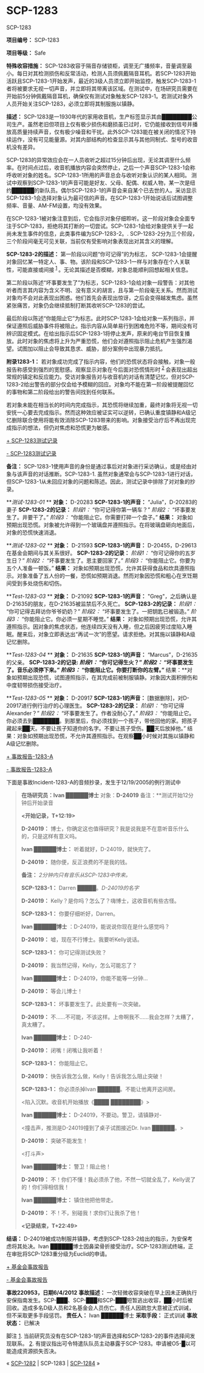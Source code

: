 # SCP-1283
                        




SCP-1283



**项目编号：** SCP-1283

**项目等级：** Safe

**特殊收容措施：** SCP-1283收容于隔音存储锁柜，调至无广播频率，音量调至最小。每日对其检测损伤和反常活动，检测人员须佩戴隔音耳机。若SCP-1283开始活跃且SCP-1283-1开始发声，最近的3级人员须立即开始监控，触发SCP-1283-1者将被要求无视一切声音，并立即将其带离该区域。在测试中，在场研究员需要在开始前5分钟佩戴隔音耳机，确保仅有测试对象触发SCP-1283-1。若测试对象外人员开始关注SCP-1283，必须立即将其制服施以镇静。

**描述：** SCP-1283是一1930年代的家用收音机，生产标签显示其由████████公司生产。虽然老旧但项目上仅有极少损伤和磨损虽已过时，它仍能接收到信号并播放高质量持续声音，仅有极少噪音和干扰。此外SCP-1283能在被关闭的情况下持续运作，没有可见能量源。对其内部结构的检查显示其与其他同制式、型号的收音机没有差异。

SCP-1283的异常效应会在一人员收听之超过15分钟后出现，无论其调至什么频率。在时间点过后，收音机播放内容会突然停止，之后一个声音SCP-1283-1会称呼收听对象的姓名。SCP-1283-1所用的声音总会与收听对象认识的某人相同。 测试中观察到SCP-1283-1的声音可能是好友、父母、配偶、权威人物，某一次是纽约██████的新队员。偶尔SCP-1283-1的声音会来自某个已去世的人。采访显示SCP-1283-1会选择对象认为最可信的声音。在SCP-1283-1开始说话后试图调整频率、音量、AM-FM设置，均没有效果。

在SCP-1283-1被对象注意到后，它会指示对象仔细聆听。这一阶段对象会全面专注于SCP-1283，拒绝将其打断的一切尝试。SCP-1283-1会给对象提供关于一起尚未发生事件的信息，此类事件编为SCP-1283-2。. SCP-1283-2分为三个阶段，三个阶段间毫无可见关联，当前仅有受影响对象表现出对其含义的理解。

**SCP-1283-2的描述：** 第一阶段以问题“你可记得”的为标志， SCP-1283-1会提醒对象回忆某一特定人、事、物。该阶段和SCP-1283-1一样与对象存在个人关联性，可能直接或间接<sup class='footnoteref'>
 <a shape='rect' class='footnoteref' id='footnoteref-1' href='javascript:;' onclick='WIKIDOT.page.utils.scrollToReference(&apos;footnote-1&apos;)'>1</a>
</sup>。无论其描述是否模糊，对象总能顺利回想起相关信息。

第二阶段以陈述“坏事要发生了”为标志，SCP-1283-1会给对象一段警告：对其他听者而言其内容为含义不明、没有意义的胡言，且与第一阶段毫无关系。然而测试对象均不会对此表现出困惑。他们首先会表现出惊讶，之后会变得越发焦虑。虽然紧张痛苦，对象仍会继续抵制打断其收听SCP-1283的尝试。

最后阶段以陈述“你能阻止它”为标志。此时SCP-1283-1会给对象一系列指示，并保证遵照后威胁事件将被阻止。指示内容从简单易行到困难危险不等，期间没有可辨识固定模式。在给出指示后SCP-1283-1将停止发声，原来的电台节目恢复播放。此时对象的焦虑将上升为严重恐慌，他们会对遵照指示阻止危机产生强烈渴望。试图加以阻止会导致其恳求、威胁，部分案例中出现暴力抵抗。

**附录1283-1：**  若对象成功完成了指示内容，他们的恐慌状态将会接触，对象一般报告称感受到强烈的宽慰感。观察显示对象在今后面对恐慌情形时<sup class='footnoteref'>
 <a shape='rect' class='footnoteref' id='footnoteref-2' href='javascript:;' onclick='WIKIDOT.page.utils.scrollToReference(&apos;footnote-2&apos;)'>2</a>
</sup>会表现出超出常规的镇定和反应能力。受访对象报告对与收音机的对话有清楚记忆，但对SCP-1283-2给出警告的部分仅会给予模糊的回应。对象均不能在第一阶段被提醒回忆的事物和第二阶段给出的警告间找到任何联系。

若对象未能在相当长的时间内完成指示，其恐慌将继续加重，最终对象将无视一切安抚一心要去完成指示。然而这种效应被证实可以逆转，已确认重度镇静和A级记忆删除联合使用将能有效消除SCP-1283带来的影响。对象接受治疗后不再出现完成指示的想法，但仍对焦虑和恐慌更为敏感。


<a shape='rect' class='collapsible-block-link' href='javascript:;'>+&#160;SCP-1283&#27979;&#35797;&#35760;&#24405;</a>

<a shape='rect' class='collapsible-block-link' href='javascript:;'>-&#160;SCP-1283&#27979;&#35797;&#35760;&#24405;</a>

**备注：** SCP-1283-1使用声音的身份是通过事后对对象进行采访确认，或是经由对象与该声音的对话推断。SCP-1283-1. 虽然对象通常会与SCP-1283-1进行对话，但SCP-1283-1从未回应对象的问题和陈述。因此，测试记录中排除了对对象的抄录。

***测试-1283-01* ** 
**对象：** D-20283
**SCP-1283-1的声音：** “Julia”，D-20283的妻子
**SCP-1283-2的记录：** 
*阶段1：* “你可记得你第一辆车？”
*阶段2：* “坏事要发生了。井要干了。”
*阶段3：* “你能阻止它。你需要打碎一个盘子。”
**结果：** 对象如预期出现恐慌。对象被允许得到一个玻璃盘并遵照指示。在将玻璃盘砸向地面后，对象的恐慌快速消退。

***测试-1283-02* ** 
**对象：** D-21593
**SCP-1283-1的声音：** D-20455，D-29613在基金会期间与其关系很好。
**SCP-1283-2的记录：** 
*阶段1：* “你可记得你的五岁生日？”
*阶段2：* “坏事要发生了。恩主要回家了。”
*阶段3：* “你能阻止它。你要为五个人准备一顿饭。”
**结果：** 对象如预期出现恐慌，允许其获得食品和炊具遵照指示。对象准备了五人份的一餐，恐慌如预期消退。然而对象因恐慌和粗心在烹饪期间受到多处烧伤和切伤。

***Test-1283-03* ** 
**对象：** D-21092
**SCP-1283-1的声音：**  "Greg"，之后确认是D-21635的朋友，在D-21635被监禁后不久死亡。
**SCP-1283-2的记录：** 
*阶段1：* “你可记得去拜访你爷爷奶奶？”
*阶段2：* “坏事要发生了。一把钥匙已被锻造。”
*阶段3：* “你能阻止它。你必须一星期不睡觉。”
**结果：** 对象如预期出现恐慌，允许其遵照指示。因对象的焦虑状态，他连续四天没有入睡，但之后因疲劳过度陷入睡眠。醒来后，对象立即表达出“再试一次”的愿望。请求拒绝。对其施以镇静和A级记忆删除。

***Test-1283-04* ** 
**对象：** D-21635
**SCP-1283-1的声音：** “Marcus”，D-21635的父亲。
**SCP-1283-2的记录:
*阶段1：* “你可记得生火？”
*阶段2：* “坏事要发生了。音乐必须停下来。”
*阶段3：* “你能阻止它。你要打断你的左臂。”** 结果：**对象如预期出现恐慌，试图遵照指示，在其完成前被制服镇静。对象因大面积擦伤和中度韧带损伤接受治疗。

***Test-1283-05* ** 
**对象：** D-20917
**SCP-1283-1的声音：**  [数据删除]，对D-20917进行例行治疗的心理医生。
**SCP-1283-2的记录：** 
*阶段1：* “你可记得Alexander？”
*阶段2：* “坏事要发生了。作者没耐心了。”
*阶段3：* “你能阻止它。你必须去到███████。到那里后，你必须找到一个孩子，带他回他的家。把孩子藏起来██天。不要让孩子知道你的名字。不要让孩子受伤。██天后放掉他。”
结果：对象如预期出现恐慌，不允许其遵照指示。在观察██小时候对其施以镇静和A级记忆删除。





<a shape='rect' class='collapsible-block-link' href='javascript:;'>+&#160;&#20107;&#25925;&#25253;&#21578;-1283-A</a>

<a shape='rect' class='collapsible-block-link' href='javascript:;'>-&#160;&#20107;&#25925;&#25253;&#21578;-1283-A</a>

下面是事故Incident-1283-A的音频抄录，发生于12/19/2005的例行测试中


> **在场研究员：Ivan ██████博士** 对象：**D-24019** 备注：**测试开始12分钟后开始录音
> 
> **<开始记录，T+12:19>** 
> 
> **D-24019：** 博士，你确定这也值得研究？我是说我是不在意听音乐什么的，只是这样有意义吗。
> 
> **Ivan ██████博士：** 听着就好，D-24019，就快完了。
> 
> **D-24019：** 随你便，反正浪费的不是我的钱。
> 
> **备注：** *2分钟内只有音乐从SCP-1283中传来。* 
> 
> **SCP-1283-1：** Darren █████。*D-24019的名字* 
> 
> **D-24019：** Kelly？是你吗？怎么了？嗨博士，这收音机有些古怪。
> 
> **SCP-1283-1：** 你要仔细听好，Darren。
> 
> **Ivan ██████博士** ：D-24019，能说说你现在是什么感觉吗？
> 
> **D-24019：** 嘘，现在不行博士。我要听Kelly说话。
> 
> **SCP-1283-1：** 你可记得测试失败？
> 
> **D-24019：** 我当然记得，Kelly，怎么可能忘了？
> 
> **Ivan ██████博士：** D-24019，你能不能等一分钟…
> 
> **D-24019：** 等会儿博士！
> 
> **SCP-1283-1：** 坏事要发生了。此处要有一次突破。
> 
> **D-24019：** 不……不可能，不该这样。上帝啊我不……我会怎样？太糟了，真太糟了。
> 
> **Ivan ██████博士：** D-240-
> 
> **D-24019：** 闭嘴！闭嘴让我听着！
> 
> **SCP-1283-1：** 你能阻止它。
> 
> **D-24019：** 快告诉我怎么做，Kelly！告诉我怎么阻止突破！
> 
> **SCP-1283-1：** 你必须杀掉Ivan ██████。不能让他离开这间房。
> 
> <陷入沉默。收音机开始播放《████ ████████》>
> 
> **Ivan ██████博士：** D-24019，不要动。警卫，请镇静对-
> 
> <撞击声，推测是D-24019撞到了桌子试图接近Dr. Ivan ██████。>
> 
> **D-24019：** 突破不能发生！
> 
> <打斗声>
> 
> **Ivan ██████博士：** 警卫！阻止他！
> 
> **D-24019：** 不！你们不懂！我必须杀了他，不然一切就全乱了，Kelly说了的！你们得相信我！
> 
> **Ivan ██████博士：** 镇住他把他带走。
> 
> **D-24019：** 不！不，别碰我！求你们让我杀了他！
> 
> **<记录结束，T+22:49>** 
> 

**结语：** D-24019被成功制服并镇静，考虑到SCP-1283-2给出的指示，为安保考虑将其处决。Ivan ██████博士因鼻梁骨折接受治疗。SCP-1283测试终端，正在审批将SCP-1283重分级为Euclid的申请。





<a shape='rect' class='collapsible-block-link' href='javascript:;'>+&#160;&#22522;&#37329;&#20250;&#20107;&#25925;&#25253;&#21578;</a>

<a shape='rect' class='collapsible-block-link' href='javascript:;'>-&#160;&#22522;&#37329;&#20250;&#20107;&#25925;&#25253;&#21578;</a>

**事故220953，日期6/4/2012** 
**事故描述：** 一次轻微收容突破在早上因未正确执行安保指南发生。SCP-███、SCP-███和SCP-███短暂逃出收容，██小时后被回收。造成多名D级人员和2名基金会人员伤亡。责任人因疏忽大意被正式训诫，但不采取更多手段惩罚。
**责任人：** Ivan ██████博士
**采取手段：** 正式训诫
**事故状态：** 已解决





脚注
<a shape='rect' href='javascript:;' onclick='WIKIDOT.page.utils.scrollToReference(&apos;footnoteref-1&apos;)'>1</a>. 当前研究员没有在SCP-1283-1的声音选择和SCP-1283-2的事件选择间发现联系。
<a shape='rect' href='javascript:;' onclick='WIKIDOT.page.utils.scrollToReference(&apos;footnoteref-2&apos;)'>2</a>. 有提议指出可令特遣队队员主动暴露于SCP-1283。申请被O5-█以可能造成资源损失否决。



« [SCP-1282](/scp-1282) | SCP-1283 | [SCP-1284](/scp-1284) »





                    